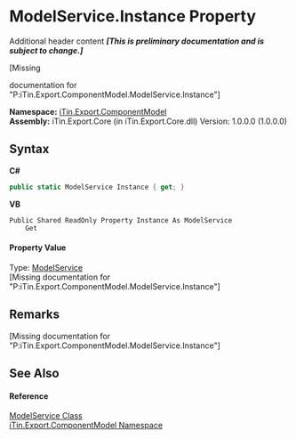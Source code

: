 # ModelService.Instance Property 
Additional header content _**\[This is preliminary documentation and is subject to change.\]**_

\[Missing <summary> documentation for "P:iTin.Export.ComponentModel.ModelService.Instance"\]

**Namespace:**&nbsp;<a href="55171ca4-890c-0ab2-e812-efe82bc0b686">iTin.Export.ComponentModel</a><br />**Assembly:**&nbsp;iTin.Export.Core (in iTin.Export.Core.dll) Version: 1.0.0.0 (1.0.0.0)

## Syntax

**C#**<br />
``` C#
public static ModelService Instance { get; }
```

**VB**<br />
``` VB
Public Shared ReadOnly Property Instance As ModelService
	Get
```


#### Property Value
Type: <a href="f213397c-98d2-e1a7-3dad-4b15918fbe84">ModelService</a><br />\[Missing <value> documentation for "P:iTin.Export.ComponentModel.ModelService.Instance"\]

## Remarks
\[Missing <remarks> documentation for "P:iTin.Export.ComponentModel.ModelService.Instance"\]

## See Also


#### Reference
<a href="f213397c-98d2-e1a7-3dad-4b15918fbe84">ModelService Class</a><br /><a href="55171ca4-890c-0ab2-e812-efe82bc0b686">iTin.Export.ComponentModel Namespace</a><br />